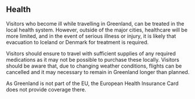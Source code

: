 ## Health

Visitors who become ill while travelling in Greenland, can be treated in the local health system. However, outside of the major cities, healthcare will be more limited, and in the event of serious illness or injury, it is likely that evacuation to Iceland or Denmark for treatment is required.

Visitors should ensure to travel with sufficient supplies of any required medications as it may not be possible to purchase these locally. Visitors should be aware that, due to changing weather conditions, flights can be cancelled and it may necessary to remain in Greenland longer than planned.

As Greenland is not part of the EU, the European Health Insurance Card does not provide coverage there.